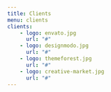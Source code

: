 ```yaml
---
title: Clients
menu: clients
clients:
    - logo: envato.jpg
      url: "#"
    - logo: designmodo.jpg
      url: "#"  
    - logo: themeforest.jpg
      url: "#"  
    - logo: creative-market.jpg
      url: "#"    
---
```


